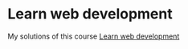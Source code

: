 # Learn web development

My solutions of this course [Learn web development](https://developer.mozilla.org/en-US/docs/Learn)